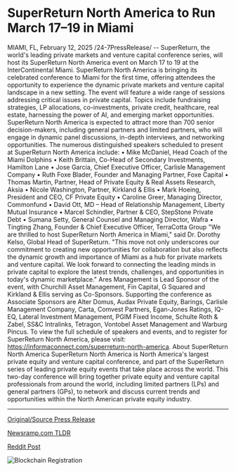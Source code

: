 # SuperReturn North America to Run March 17–19 in Miami

MIAMI, FL, February 12, 2025 /24-7PressRelease/ -- SuperReturn, the world's leading private markets and venture capital conference series, will host its SuperReturn North America event on March 17 to 19 at the InterContinental Miami.  SuperReturn North America is bringing its celebrated conference to Miami for the first time, offering attendees the opportunity to experience the dynamic private markets and venture capital landscape in a new setting. The event will feature a wide range of sessions addressing critical issues in private capital. Topics include fundraising strategies, LP allocations, co-investments, private credit, healthcare, real estate, harnessing the power of AI, and emerging market opportunities. SuperReturn North America is expected to attract more than 700 senior decision-makers, including general partners and limited partners, who will engage in dynamic panel discussions, in-depth interviews, and networking opportunities.   The numerous distinguished speakers scheduled to present at SuperReturn North America include:  •	Mike McDaniel, Head Coach of the Miami Dolphins •	Keith Brittain, Co-Head of Secondary Investments, Hamilton Lane •	Jose Garcia, Chief Executive Officer, Carlisle Management Company •	Ruth Foxe Blader, Founder and Managing Partner, Foxe Capital  •	Thomas Martin, Partner, Head of Private Equity & Real Assets Research, Aksia •	Nicole Washington, Partner, Kirkland & Ellis •	Mark Hoeing, President and CEO, CF Private Equity •	Caroline Greer, Managing Director, Commonfund •	David Ott, MD – Head of Relationship Management, Liberty Mutual Insurance •	Marcel Schindler, Partner & CEO, StepStone Private Debt •	Sumana Setty, General Counsel and Managing Director, Wafra •	Tingting Zhang, Founder & Chief Executive Officer, TerraCotta Group  "We are thrilled to host SuperReturn North America in Miami," said Dr. Dorothy Kelso, Global Head of SuperReturn. "This move not only underscores our commitment to creating new opportunities for collaboration but also reflects the dynamic growth and importance of Miami as a hub for private markets and venture capital. We look forward to connecting the leading minds in private capital to explore the latest trends, challenges, and opportunities in today's dynamic marketplace."  Ares Management is Lead Sponsor of the event, with Churchill Asset Management, Fin Capital, G Squared and Kirkland & Ellis serving as Co-Sponsors. Supporting the conference as Associate Sponsors are Alter Domus, Audax Private Equity, Barings, Carlisle Management Company, Carta, Comvest Partners, Egan-Jones Ratings, IQ-EQ, Lateral Investment Management, PGIM Fixed Income, Schulte Roth & Zabel, SS&C Intralinks, Tetragon, Vontobel Asset Management and Warburg Pincus.   To view the full schedule of speakers and events, and to register for SuperReturn North America, please visit: https://informaconnect.com/superreturn-north-america.  About SuperReturn North America SuperReturn North America is North America's largest private equity and venture capital conference, and part of the SuperReturn series of leading private equity events that take place across the world. This two-day conference will bring together private equity and venture capital professionals from around the world, including limited partners (LPs) and general partners (GPs), to network and discuss current trends and opportunities within the North American private equity industry. 

---

[Original/Source Press Release](https://www.24-7pressrelease.com/press-release/519615/superreturn-north-america-to-run-march-1719-in-miami)
                    

[Newsramp.com TLDR](https://newsramp.com/curated-news/superreturn-north-america-conference-comes-to-miami-featuring-top-industry-leaders/da4616fbb55519f54aff5e2098975186) 

 



[Reddit Post](https://www.reddit.com/r/BlockchainWeb3New/comments/1inm84q/superreturn_north_america_conference_comes_to/) 



![Blockchain Registration](https://cdn.newsramp.app/24-7PressRelease/qrcode/252/12/daveI5sK.webp)